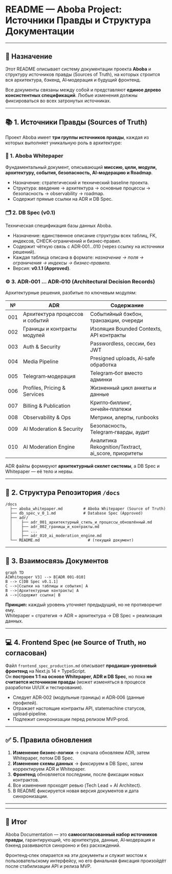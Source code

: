 # README — Aboba Project: Источники Правды и Структура Документации

---

## 🧭 Назначение

Этот README описывает систему документации проекта **Aboba** и структуру источников правды (Sources of Truth), на которых строится вся архитектура, бэкенд, AI‑модерация и будущий фронтенд.

Все документы связаны между собой и представляют **единое дерево консистентных спецификаций**. Любые изменения должны фиксироваться во всех затронутых источниках.

---

## 📚 1. Источники Правды (Sources of Truth)

Проект Aboba имеет **три группы источников правды**, каждая из которых выполняет уникальную роль в архитектуре:

### 🧩 1. Aboba Whitepaper 

Фундаментальный документ, описывающий **миссию, цели, модули, архитектуру, события, безопасность, AI‑модерацию и Roadmap**.

- Назначение: стратегический и технический baseline проекта.
- Структура: введение → архитектура → основные процессы → безопасность → observability → roadmap.
- Содержит прямые ссылки на ADR и DB Spec.



### 🗂️ 2. DB Spec (v0.1)

Техническая спецификация базы данных Aboba.

- Назначение: единственное описание структуры всех таблиц, FK, индексов, CHECK‑ограничений и бизнес‑правил.
- Содержит чёткую связь с ADR‑001…010 (через ссылку на источники решений).
- Каждая таблица описана в формате: *назначение → поля → ограничения → индексы → бизнес‑правила*.
- Версия: **v0.1.1 (Approved)**.

### ⚙️ 3. ADR‑001 … ADR‑010 (Architectural Decision Records)

Архитектурные решения, разбитые по ключевым модулям:

| №   | ADR                             | Содержание                                            |
| --- | ------------------------------- | ----------------------------------------------------- |
| 001 | Архитектура процессов и событий | Событийный бэкбон, транзакции, очереди                |
| 002 | Границы и контракты модулей     | Изоляция Bounded Contexts, API контракты              |
| 003 | Auth & Security                 | Passwordless, сессии, без JWT                         |
| 004 | Media Pipeline                  | Presigned uploads, AI‑safe обработка                  |
| 005 | Telegram‑модерация              | Telegram‑бот вместо админки                           |
| 006 | Profiles, Pricing & Services    | Жизненный цикл анкеты и данные                        |
| 007 | Billing & Publication           | Крипто‑биллинг, ончейн‑платежи                        |
| 008 | Observability & Ops             | Метрики, алерты, runbooks                             |
| 009 | AI Moderation & Security        | Безопасность, Telegram‑гварды, аудит                  |
| 010 | AI Moderation Engine            | Аналитика Rekognition/Textract, ai\_score, приоритеты |

ADR файлы формируют **архитектурный скелет системы**, а DB Spec и Whitepaper — её тело и нервы.

---

## 🧱 2. Структура Репозитория `/docs`

```
/docs
  ├── aboba_whitepaper.md         # Aboba Whitepaper (Source of Truth)
  ├── db_spec_v_0_1.md            # Database Spec (Approved)
  ├── adr/
  │    ├── adr_001_архитектурный_стиль_и_процессы_обновлённый.md
  │    ├── adr_002_границы_и_контракты.md
  │    ├── ...
  │    ├── adr_010_ai_moderation_engine.md
  └── README.md                     # (текущий документ)
```

---

## 🧩 3. Взаимосвязь Документов

```mermaid
graph TD
A[Whitepaper V3] --> B[ADR 001‑010]
B --> C[DB Spec v0.1.1]
C -->|Ссылки на таблицы и события| A
B -->|Архитектурные контракты| A
A -->|Содержит ссылки| B
```

**Принцип:** каждый уровень уточняет предыдущий, но не противоречит ему.\
Whitepaper = стратегия → ADR = архитектура → DB Spec = реализация данных.

---

## 💻 4. Frontend Spec (не Source of Truth, но согласован)

Файл `frontend_spec_production.md` описывает **продакшн‑уровневый фронтенд** на Next.js 14 + TypeScript.\
Он **построен 1:1 на основе Whitepaper, ADR и DB Spec**, но пока **не считается источником правды** (может изменяться в процессе разработки UI/UX и тестирования).

- Следует ADR‑002 (модульные границы) и ADR‑006 (данные профилей).
- Отражает настоящие контракты API, statemachine статусов, upload‑pipeline.
- Подлежит синхронизации перед релизом MVP‑prod.

---

## ✅ 5. Правила обновления

1. **Изменение бизнес‑логики** → сначала обновляем ADR, затем Whitepaper, потом DB Spec.
2. **Изменение схемы данных** → фиксируем в DB Spec, затем корректируем ADR и Whitepaper.
3. **Фронтенд** обновляется последним, после фиксации новых контрактов.
4. Все изменения проходят ревью (Tech Lead + AI Architect).
5. В README фиксируется новая версия документов и дата синхронизации.

---

---

## 🧠 Итог

Aboba Documentation — это **самосогласованный набор источников правды**, гарантирующий, что архитектура, данные, AI‑модерация и бэкенд развиваются синхронно и без расхождений.

Фронтенд‑спек опирается на эти документы и служит мостом к пользовательскому интерфейсу, но его финальная фиксация произойдёт после стабилизации API и релиза MVP.

